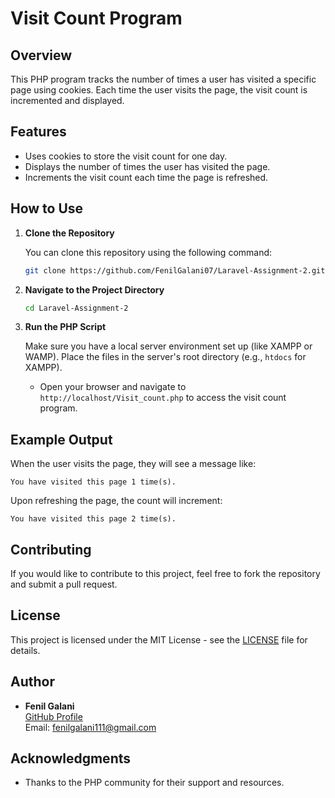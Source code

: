 # Visit Count Program

## Overview

This PHP program tracks the number of times a user has visited a specific page using cookies. Each time the user visits the page, the visit count is incremented and displayed.

## Features

- Uses cookies to store the visit count for one day.
- Displays the number of times the user has visited the page.
- Increments the visit count each time the page is refreshed.

## How to Use

1. **Clone the Repository**

   You can clone this repository using the following command:

   ```bash
   git clone https://github.com/FenilGalani07/Laravel-Assignment-2.git
   ```

2. **Navigate to the Project Directory**

   ```bash
   cd Laravel-Assignment-2
   ```

3. **Run the PHP Script**

   Make sure you have a local server environment set up (like XAMPP or WAMP). Place the files in the server's root directory (e.g., `htdocs` for XAMPP).

   - Open your browser and navigate to `http://localhost/Visit_count.php` to access the visit count program.

## Example Output

When the user visits the page, they will see a message like:

```
You have visited this page 1 time(s).
```

Upon refreshing the page, the count will increment:

```
You have visited this page 2 time(s).
```

## Contributing

If you would like to contribute to this project, feel free to fork the repository and submit a pull request.

## License

This project is licensed under the MIT License - see the [LICENSE](LICENSE) file for details.

## Author

- **Fenil Galani**  
  [GitHub Profile](https://github.com/FenilGalani07)  
  Email: fenilgalani111@gmail.com

## Acknowledgments

- Thanks to the PHP community for their support and resources.
```
